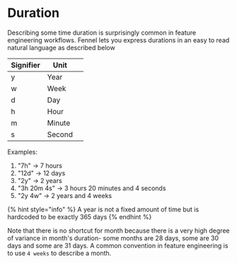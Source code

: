 # Duration

Describing some time duration is surprisingly common in feature engineering workflows. Fennel lets you express durations in an easy to read natural language as described below&#x20;

<table><thead><tr><th>Signifier</th><th>Unit</th><th data-hidden></th></tr></thead><tbody><tr><td>y</td><td>Year</td><td></td></tr><tr><td>w</td><td>Week</td><td></td></tr><tr><td>d</td><td>Day</td><td></td></tr><tr><td>h</td><td>Hour</td><td></td></tr><tr><td>m</td><td>Minute</td><td></td></tr><tr><td>s</td><td>Second</td><td></td></tr></tbody></table>

Examples:

1. "7h" -> 7 hours
2. "12d" -> 12 days
3. "2y" -> 2 years
4. "3h 20m 4s" -> 3 hours 20 minutes and 4 seconds
5. "2y 4w" -> 2 years and 4 weeks

{% hint style="info" %}
A year is not a fixed amount of time but is hardcoded to be exactly 365 days
{% endhint %}

Note that there is no shortcut for month because there is a very high degree of variance in month's duration- some months are 28 days, some are 30 days and some are 31 days. A common convention in feature engineering is to use `4 weeks` to describe a month.
